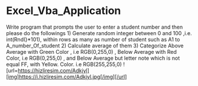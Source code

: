 # Excel_Vba_Application
 Write program that prompts the user to enter a student number and then please do the followings 1) Generate random integer between 0 and 100 ,i.e. int(Rnd()*101), within rows as many as number of student such as A1 to A_number_Of_student 2) Calculate  average of them 3)  Categorize Above Average with Green Color , i.e RGB(0,255,0) , Below Average with Red Color, i.e RGB(0,255,0) , and Below Average but  letter note which is not equal FF, with Yellow. Color. i.e RGB(255,255,0)
 ![url=https://hizliresim.com/Adkjyl][img]https://i.hizliresim.com/Adkjyl.jpg[/img][/url]
